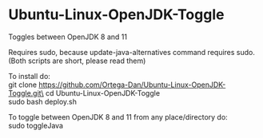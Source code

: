 # Ubuntu-Linux-OpenJDK-Toggle

Toggles between OpenJDK 8 and 11

Requires sudo, because update-java-alternatives command requires sudo. (Both scripts are short, please read them)







To install do:\
git clone https://github.com/Ortega-Dan/Ubuntu-Linux-OpenJDK-Toggle.git\
cd Ubuntu-Linux-OpenJDK-Toggle\
sudo bash deploy.sh

To toggle between OpenJDK 8 and 11 from any place/directory do:\
sudo toggleJava
